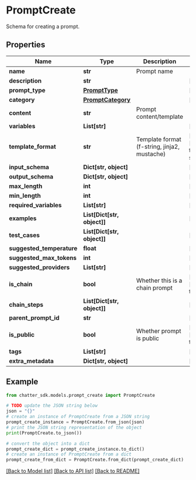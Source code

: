 # PromptCreate

Schema for creating a prompt.

## Properties

Name | Type | Description | Notes
------------ | ------------- | ------------- | -------------
**name** | **str** | Prompt name | 
**description** | **str** |  | [optional] 
**prompt_type** | [**PromptType**](PromptType.md) |  | [optional] 
**category** | [**PromptCategory**](PromptCategory.md) |  | [optional] 
**content** | **str** | Prompt content/template | 
**variables** | **List[str]** |  | [optional] 
**template_format** | **str** | Template format (f-string, jinja2, mustache) | [optional] [default to 'f-string']
**input_schema** | **Dict[str, object]** |  | [optional] 
**output_schema** | **Dict[str, object]** |  | [optional] 
**max_length** | **int** |  | [optional] 
**min_length** | **int** |  | [optional] 
**required_variables** | **List[str]** |  | [optional] 
**examples** | **List[Dict[str, object]]** |  | [optional] 
**test_cases** | **List[Dict[str, object]]** |  | [optional] 
**suggested_temperature** | **float** |  | [optional] 
**suggested_max_tokens** | **int** |  | [optional] 
**suggested_providers** | **List[str]** |  | [optional] 
**is_chain** | **bool** | Whether this is a chain prompt | [optional] [default to False]
**chain_steps** | **List[Dict[str, object]]** |  | [optional] 
**parent_prompt_id** | **str** |  | [optional] 
**is_public** | **bool** | Whether prompt is public | [optional] [default to False]
**tags** | **List[str]** |  | [optional] 
**extra_metadata** | **Dict[str, object]** |  | [optional] 

## Example

```python
from chatter_sdk.models.prompt_create import PromptCreate

# TODO update the JSON string below
json = "{}"
# create an instance of PromptCreate from a JSON string
prompt_create_instance = PromptCreate.from_json(json)
# print the JSON string representation of the object
print(PromptCreate.to_json())

# convert the object into a dict
prompt_create_dict = prompt_create_instance.to_dict()
# create an instance of PromptCreate from a dict
prompt_create_from_dict = PromptCreate.from_dict(prompt_create_dict)
```
[[Back to Model list]](../README.md#documentation-for-models) [[Back to API list]](../README.md#documentation-for-api-endpoints) [[Back to README]](../README.md)


